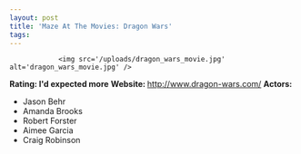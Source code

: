 ```yaml
---
layout: post
title: 'Maze At The Movies: Dragon Wars'
tags:
---
```



                <img src='/uploads/dragon_wars_movie.jpg' alt='dragon_wars_movie.jpg' />
<p><strong>Rating: I'd expected more</strong>
<strong>Website: </strong><a href="http://www.dragon-wars.com/"><a href="http://www.dragon-wars.com/">http://www.dragon-wars.com/</a></a>
<strong>Actors:</strong></p>
<ul>
    <li>Jason Behr</li>
    <li>Amanda Brooks</li>
    <li>Robert Forster</li>
        <li>Aimee Garcia</li>
    <li>Craig Robinson</li>
</ul>
